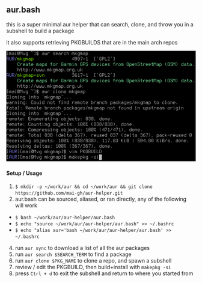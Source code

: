 ## aur.bash

this is a super minimal aur helper that can search, clone, and throw you in a subshell to build a package

it also supports retrieving PKGBUILDS that are in the main arch repos

![cli](cli.png)


#### Setup / Usage

 
 1. `$ mkdir -p ~/work/aur && cd ~/work/aur && git clone https://github.com/mai-gh/aur-helper.git`
 2. aur.bash can be sourced, aliased, or ran directly, any of the following will work
   - `$ bash ~/work/aur/aur-helper/aur.bash`
   - `$ echo "source ~/work/aur/aur-helper/aur.bash" >> ~/.bashrc`
   - `$ echo "alias aur='bash ~/work/aur/aur-helper/aur.bash' >> ~/.bashrc`  
 4. run `aur sync` to download a list of all the aur packages
 5. run `aur search $SEARCH_TERM` to find a package 
 6. run `aur clone $PKG_NAME` to clone a repo, and spawn a subshell
 7. review / edit the PKGBUILD, then build+install with `makepkg -si`
 8. press `Ctrl + d` to exit the subshell and return to where you started from
